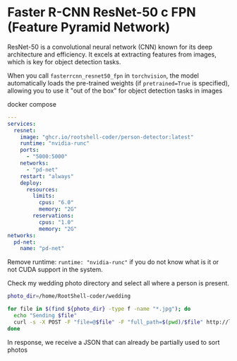 # Faster R-CNN ResNet-50 с FPN (Feature Pyramid Network)

ResNet-50 is a convolutional neural network (CNN) known for its deep architecture and efficiency. It excels at extracting features from images, which is key for object detection tasks.

When you call `fasterrcnn_resnet50_fpn` in `torchvision`, the model automatically loads the pre-trained weights (if `pretrained=True` is specified), allowing you to use it "out of the box" for object detection tasks in images

docker compose

```yml
---
services:
  resnet:
    image: "ghcr.io/rootshell-coder/person-detector:latest"
    runtime: "nvidia-runc"
    ports:
      - "5000:5000"
    networks:
      - "pd-net"
    restart: "always"
    deploy:
      resources:
        limits:
          cpus: "6.0"
          memory: "2G"
        reservations:
          cpus: "1.0"
          memory: "2G"
networks:
  pd-net:
    name: "pd-net"
```

Remove runtime: `runtime: "nvidia-runc"` if you do not know what is it or not CUDA support in the system.

Check my wedding photo directory and select all where a person is present.

```bash
photo_dir=/home/RootShell-coder/wedding

for file in $(find ${photo_dir} -type f -name "*.jpg"); do
  echo "Sending $file"
  curl -s -X POST -F "file=@$file" -F "full_path=$(pwd)/$file" http://localhost:5000/detect
done
```

In response, we receive a JSON that can already be partially used to sort photos
